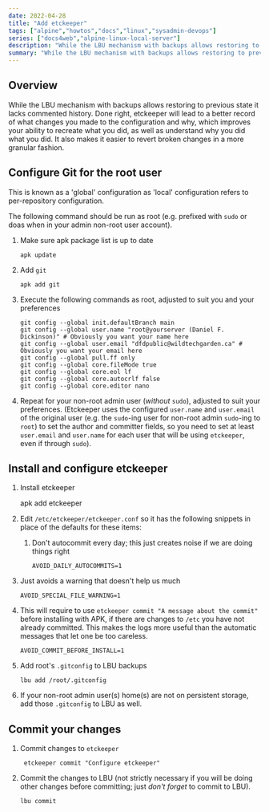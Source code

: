 ```yaml
---
date: 2022-04-28
title: "Add etckeeper"
tags: ["alpine","howtos","docs","linux","sysadmin-devops"]
series: ["docs4web","alpine-linux-local-server"]
description: "While the LBU mechanism with backups allows restoring to previous state it lacks commented history. It also does not apply to 'sys' mode installs."
summary: "While the LBU mechanism with backups allows restoring to previous state it lacks commented history. It also does not apply to 'sys' mode installs."
---
```


## Overview

While the LBU mechanism with backups allows restoring to previous state it lacks commented history. Done right, etckeeper will lead to a better record of what changes you made to the configuration and why, which improves your ability to recreate what you did, as well as understand why you did what you did. It also makes it easier to revert broken changes in a more granular fashion.

## Configure Git for the root user

This is known as a 'global' configuration as 'local' configuration refers to per-repository configuration.

The following command should be run as root (e.g. prefixed with `sudo` or doas  when in your admin non-root user account).

1. Make sure apk package list is up to date

   ```shell
   apk update
   ```

2. Add `git`

   ```shell
   apk add git
   ```

3. Execute the following commands as root, adjusted to suit you and your preferences

   ```shell
   git config --global init.defaultBranch main
   git config --global user.name "root@yourserver (Daniel F. Dickinson)" # Obviously you want your name here
   git config --global user.email "dfdpublic@wildtechgarden.ca" # Obviously you want your email here
   git config --global pull.ff only
   git config --global core.fileMode true
   git config --global core.eol lf
   git config --global core.autocrlf false
   git config --global core.editor nano
   ```

4. Repeat for your non-root admin user (*without* `sudo`), adjusted to suit your preferences. (Etckeeper uses the configured ``user.name`` and ``user.email`` of the original user (e.g. the ``sudo``-ing user for non-root admin `sudo`-ing to `root`) to set the author and committer fields, so you need to set at least `user.email` and `user.name` for each user that will be using `etckeeper`, even if through `sudo`).

## Install and configure etckeeper

1. Install etckeeper

    apk add etckeeper

2. Edit `/etc/etckeeper/etckeeper.conf` so it has the following snippets in place of the defaults for these items:

    1. Don't autocommit every day; this just creates noise if we are doing things right

       ``` shell
       AVOID_DAILY_AUTOCOMMITS=1
       ```

3. Just avoids a warning that doesn't help us much

   ``` shell
   AVOID_SPECIAL_FILE_WARNING=1
   ```

4. This will require to use ``etckeeper commit "A message about the commit"`` before installing with APK, if there are changes to `/etc` you have not already committed. This makes the logs more useful than the automatic messages that let one be too careless.

    ``` shell
    AVOID_COMMIT_BEFORE_INSTALL=1 
    ```

5. Add root's ``.gitconfig`` to LBU backups

    ``` shell
    lbu add /root/.gitconfig
    ```

6. If your non-root admin user(s) home(s) are not on persistent storage, add those ``.gitconfig`` to LBU as well.

## Commit your changes

1. Commit changes to `etckeeper`

   ```shell
    etckeeper commit "Configure etckeeper"
   ```

2. Commit the changes to LBU (not strictly necessary if you will be doing other changes before committing; just *don't forget* to commit to LBU).

   ```shell
   lbu commit
   ```
